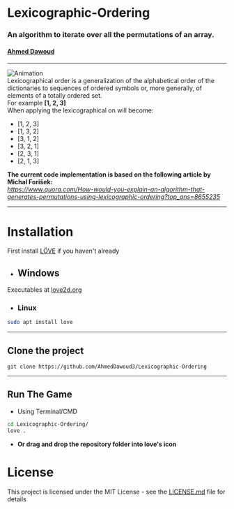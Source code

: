 # Lexicographic-Ordering
### An algorithm to iterate over all the permutations of an array.
#### [Ahmed Dawoud](https://github.com/AhmedDawoud3)
---
![Animation](https://user-images.githubusercontent.com/68483546/125237861-a5fb5700-e2e6-11eb-8fb4-421543c59930.gif)   
Lexicographical order is a generalization of the alphabetical order
of the dictionaries to sequences of ordered symbols or, more generally,
of elements of a totally ordered set.   
For example  **[1, 2, 3]**   
When applying the lexicographical on will become:
* [1, 2, 3]
* [1, 3, 2]
* [3, 1, 2]
* [3, 2, 1]
* [2, 3, 1]
* [2, 1, 3]

**The current code implementation is based on the following article by Michal Forišek:**  
*https://www.quora.com/How-would-you-explain-an-algorithm-that-generates-permutations-using-lexicographic-ordering?top_ans=8655235*

----

# Installation
First install [LÖVE](https://love2d.org/) if you haven't already

* ## Windows
Executables at [love2d.org](https://love2d.org/)

* ### Linux
```bash
sudo apt install love
```
---
## Clone the project
```
git clone https://github.com/AhmedDawoud3/Lexicographic-Ordering
```
---
## Run The Game
* Using Terminal/CMD
 ```bash
cd Lexicographic-Ordering/
love .
```

* **Or drag and drop the repository folder into love's icon**

# License

This project is licensed under the MIT License - see the [LICENSE.md](https://github.com/AhmedDawoud3/Lexicographic-Ordering/blob/main/LICENSE) file for details
